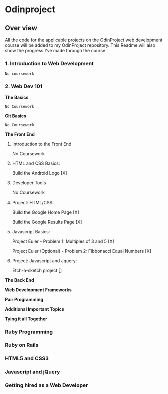 # Odinproject

## Over view

All the code for the applicable projects on the OdinProject web development course will be added to my OdinProject repository.
This Readme will also show the progress I've made through the course.

### 1. Introduction to Web Development

    No coursework

### 2. Web Dev 101

**The Basics**

    No Coursework

**Git Basics**

    No Coursework

**The Front End**

1. Introduction to the Front End

    No Coursework

2. HTML and CSS Basics:
    
    Build the Android Logo [X]
    
3. Developer Tools

    No Coursework
            
4. Project: HTML/CSS:
    
    Build the Google Home Page [X]
        
    Build the Google Results Page [X]
           
5. Javascript Basics:
    
    Project Euler - Problem 1: Multiples of 3 and 5 [X]

    Project Euler (Optional) - Problem 2: Fibbonacci Equal Numbers [X]

6. Project: Javascript and Jquery:

    Etch-a-sketch project []
        
**The Back End**

**Web Development Frameworks**

**Pair Programming**

**Additional Important Topics**

**Tying it all Together**
        
        
### Ruby Programming

### Ruby on Rails

### HTML5 and CSS3

### Javascript and jQuery

### Getting hired as a Web Developer

